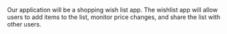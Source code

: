 Our application will be a shopping wish list app. The wishlist app will allow users to add items to the list, monitor price changes, and share the list with other users. 
